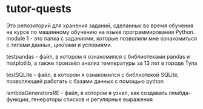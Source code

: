 # tutor-quests
Это репозиторий для хранения заданий, сделанных во время обучения на курсе по машинному обучению на языке программирования Python.
module 1 - это папка с заданиями, которые позволили мне ознакомиться с типами данных, циклами и условиями. 

testpandas - файл, в котором я ознакомился с библиотеками pandas и matplotlib, а также произвёл анализ температуры за 13 лет в городе Тула

testSQLite - файл, в котором я ознакомился с библиотекой SQLite, позволяющей работать с базами данных с помощью python

lambdaGeneratorsRE - файл, в котором я узнал, как создавать лямбда-функции, генераторы списков и регулярные выражения
